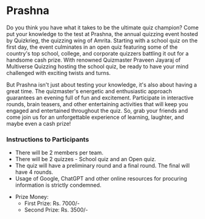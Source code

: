 # Prashna

Do you think you have what it takes to be the ultimate quiz champion? Come put your knowledge to the test at Prashna, the annual quizzing event hosted by Quizkrieg, the quizzing wing of Amrita. Starting with a school quiz on the first day, the event culminates in an open quiz featuring some of the country's top school, college, and corporate quizzers battling it out for a handsome cash prize. With renowned Quizmaster Praveen Jayaraj of Multiverse Quizzing hosting the school quiz, be ready to have your mind challenged with exciting twists and turns.

But Prashna isn't just about testing your knowledge, it's also about having a great time. The quizmaster's energetic and enthusiastic approach guarantees an evening full of fun and excitement. Participate in interactive rounds, brain teasers, and other entertaining activities that will keep you engaged and entertained throughout the quiz. So, grab your friends and come join us for an unforgettable experience of learning, laughter, and maybe even a cash prize!

### Instructions to Participants

- There will be 2 members per team.
- There will be 2 quizzes - School quiz and an Open quiz.
- The quiz will have a preliminary round and a final round. The final will have 4 rounds.
- Usage of Google, ChatGPT and other online resources for procuring information is strictly condemned.

* Prize Money:
    * First Prize: Rs. 7000/-
    * Second Prize: Rs. 3500/-
